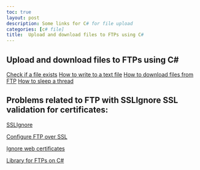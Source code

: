 ```yaml
---
toc: true
layout: post
description: Some links for C# for file upload
categories: [c# file]
title:  Upload and download files to FTPs using C#
---
```



## Upload and download files to FTPs using C#

[Check if a file exists](https://msdn.microsoft.com/es-es/library/system.io.file.exists%28v=vs.110%29.aspx)
[How to write to a text file](https://msdn.microsoft.com/es-es/library/8bh11f1k.aspx)
[How to download files from FTP](https://msdn.microsoft.com/es-es/library/ms229711(v=vs.110).aspx)
[How to sleep a thread](https://msdn.microsoft.com/es-es/library/d00bd51t(v=vs.110).aspx)

## Problems related to FTP with SSLIgnore SSL validation for certificates:

[SSLIgnore](http://stackoverflow.com/questions/12506575/how-to-ignore-the-certificate-check-when-ssl)

[Configure FTP over SSL](http://stackoverflow.com/questions/1355341/ftp-over-ssl-for-c-sharp)

[Ignore web certificates](http://weblog.west-wind.com/posts/2011/Feb/11/HttpWebRequest-and-Ignoring-SSL-Certificate-Errors)

[Library for FTPs on C#](http://netftp.codeplex.com)
